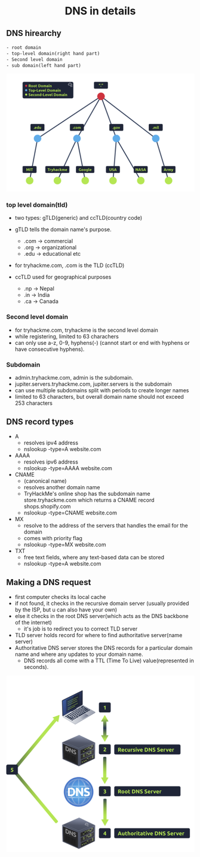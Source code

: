 # <center>DNS in details</center>

## DNS hirearchy
    - root domain
    - top-level domain(right hand part)
    - Second level domain
    - sub domain(left hand part)

![DNS hirearchy](../../.medias/DNS_hirearchy.png)


### top level domain(tld)
- two types: gTLD(generic) and ccTLD(country code)
- gTLD tells the domain name's purpose.
    - .com -> commercial
    - .org -> organizational
    - .edu -> educational etc

- for tryhackme.com, .com is the TLD (ccTLD)

- ccTLD used for geographical purposes
    - .np -> Nepal
    - .in -> India
    - .ca -> Canada


### Second level domain

- for tryhackme.com, tryhackme is the second level domain
- while registering, limited to 63 charachers
- can only use a-z, 0-9, hyphens(-) (cannot start or end with hyphens or have consecutive hyphens).


### Subdomain

- admin.tryhackme.com, admin is the subdomain.
- jupiter.servers.tryhackme.com, jupiter.servers is the subdomain
- can use multiple subdomains split with periods to create longer names
- limited to 63 characters, but overall domain name should not exceed 253 characters

## DNS record types

- A
    - resolves ipv4 address
    - nslookup -type=A website.com
- AAAA
    - resolves ipv6 address
    - nslookup -type=AAAA website.com
- CNAME
    - (canonical name)
    - resolves another domain name
    - TryHackMe's online shop has the subdomain name store.tryhackme.com which returns a CNAME record shops.shopify.com
    - nslookup -type=CNAME website.com
- MX
    - resolve to the address of the servers that handles the email for the domain 
    - comes with priority flag
    - nslookup -type=MX website.com
- TXT
    - free text fields, where any text-based data can be stored
    - nslookup -type=A website.com


## Making a DNS request

- first computer checks its local cache
- if not found, it checks in the recursive domain server (usually provided by the  ISP, but u can also have your own)
- else it checks in the root DNS server(which acts as the DNS backbone of the internet)
    - it's job is to redirect you to correct TLD server
- TLD server holds record for where to find authoritative server(name server)
- Authoritative DNS server stores the DNS records for a particular domain name and where any updates to your domain name.
    - DNS records all come with a TTL (Time To Live) value(represented in seconds).

![making dns request](../../.medias/making_dns_request.png)